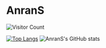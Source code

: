 # AnranS
![Visitor Count](https://profile-counter.glitch.me/AnranS/count.svg)

[![Top Langs](https://github-readme-stats.vercel.app/api/top-langs/?username=AnranS)](https://github.com/AnranS/github-readme-stats)
![AnranS's GitHub stats](https://github-readme-stats.vercel.app/api?username=AnranS&show_icons=true&theme=tokyonight)

